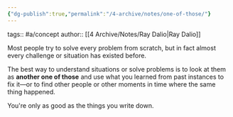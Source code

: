 ```yaml
---
{"dg-publish":true,"permalink":"/4-archive/notes/one-of-those/"}
---
```


tags:: #a/concept 
author:: [[4 Archive/Notes/Ray Dalio\|Ray Dalio]]

Most people try to solve every problem from scratch, but in fact almost every challenge or situation has existed before.

The best way to understand situations or solve problems is to look at them as **another one of those** and use what you learned from past instances to fix it—or to find other people or other moments in time where the same thing happened.

You're only as good as the things you write down.